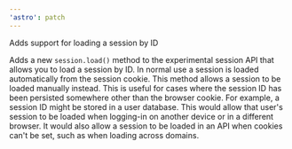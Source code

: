 ```yaml
---
'astro': patch
---
```


Adds support for loading a session by ID

Adds a new `session.load()` method to the experimental session API that allows you to load a session by ID. In normal use a session is loaded automatically from the session cookie. This method allows a session to be loaded manually instead. This is useful for cases where the session ID has been persisted somewhere other than the browser cookie. For example, a session ID might be stored in a user database. This would allow that user's session to be loaded when logging-in on another device or in a different browser. It would also allow a session to be loaded in an API when cookies can't be set, such as when loading across domains.
